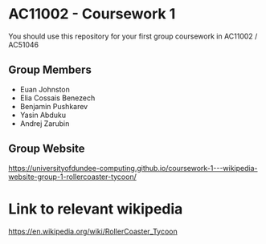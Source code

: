 # AC11002 - Coursework 1
You should use this repository for your first group coursework in AC11002 / AC51046

## Group Members
- Euan Johnston
- Elia Cossais Benezech
- Benjamin Pushkarev
- Yasin Abduku
- Andrej Zarubin

## Group Website
https://universityofdundee-computing.github.io/coursework-1---wikipedia-website-group-1-rollercoaster-tycoon/

# Link to relevant wikipedia
https://en.wikipedia.org/wiki/RollerCoaster_Tycoon
